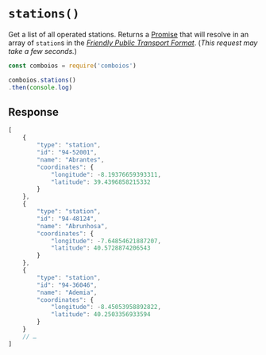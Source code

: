 # `stations()`

Get a list of all operated stations. Returns a [Promise](https://developer.mozilla.org/en-US/docs/Web/JavaScript/Reference/Global_Objects/promise) that will resolve in an array of `station`s in the [*Friendly Public Transport Format*](https://github.com/public-transport/friendly-public-transport-format). (_This request may take a few seconds._)

```js
const comboios = require('comboios')

comboios.stations()
.then(console.log)
```

## Response

```js
[
    {
        "type": "station",
        "id": "94-52001",
        "name": "Abrantes",
        "coordinates": {
            "longitude": -8.19376659393311,
            "latitude": 39.4396858215332
        }
    },
    {
        "type": "station",
        "id": "94-48124",
        "name": "Abrunhosa",
        "coordinates": {
            "longitude": -7.64854621887207,
            "latitude": 40.5728874206543
        }
    },
    {
        "type": "station",
        "id": "94-36046",
        "name": "Ademia",
        "coordinates": {
            "longitude": -8.45053958892822,
            "latitude": 40.2503356933594
        }
    }
    // …
]
```
